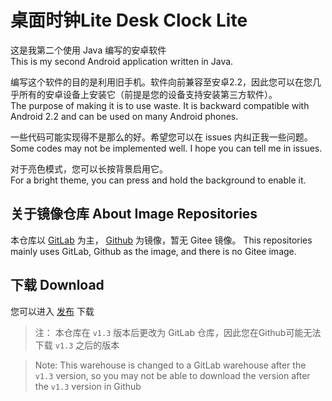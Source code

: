 # 桌面时钟Lite Desk Clock Lite
这是我第二个使用 Java 编写的安卓软件<br>
This is my second Android application written in Java.

编写这个软件的目的是利用旧手机。软件向前兼容至安卓2.2，因此您可以在您几乎所有的安卓设备上安装它（前提是您的设备支持安装第三方软件）。<br>
The purpose of making it is to use waste. It is backward compatible with Android 2.2 and can be used on many Android phones.

一些代码可能实现得不是那么的好。希望您可以在 issues 内纠正我一些问题。<br>
Some codes may not be implemented well. I hope you can tell me in issues.

对于亮色模式，您可以长按背景启用它。<br>
For a bright theme, you can press and hold the background to enable it.
## 关于镜像仓库 About Image Repositories
本仓库以 [GitLab](https://gitlab.com/Jesse205/Desk-Clock-Lite/) 为主， [Github](https://github.com/Jesse205/Desk-Clock-Lite) 为镜像，暂无 Gitee 镜像。
This repositories mainly uses GitLab, Github as the image, and there is no Gitee image.

## 下载 Download
您可以进入 [发布](https://gitlab.com/Jesse205/Desk-Clock-Lite/-/releases) 下载

> 注：
> 本仓库在 `v1.3` 版本后更改为 GitLab 仓库，因此您在Github可能无法下载 `v1.3` 之后的版本

> Note:
> This warehouse is changed to a GitLab warehouse after the `v1.3` version, so you may not be able to download the version after the `v1.3` version in Github
